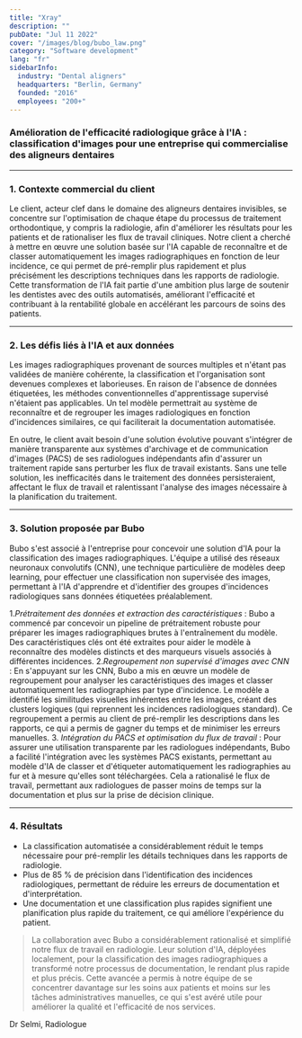 ```yaml
---
title: "Xray"
description: ""
pubDate: "Jul 11 2022"
cover: "/images/blog/bubo_law.png"
category: "Software development"
lang: "fr"
sidebarInfo:
  industry: "Dental aligners"
  headquarters: "Berlin, Germany"
  founded: "2016"
  employees: "200+"
---
```

### **Amélioration de l'efficacité radiologique grâce à l'IA : classification d'images pour une entreprise qui commercialise des aligneurs dentaires**
---

### **1. Contexte commercial du client**

Le client, acteur clef dans le domaine des aligneurs dentaires invisibles, se concentre sur l'optimisation de chaque étape du processus de traitement orthodontique, y compris la radiologie, afin d'améliorer les résultats pour les patients et de rationaliser les flux de travail cliniques. 
Notre client a cherché à mettre en œuvre une solution basée sur l'IA capable de reconnaître et de classer automatiquement les images radiographiques en fonction de leur incidence, ce qui permet de pré-remplir plus rapidement et plus précisément les descriptions techniques dans les rapports de radiologie. Cette transformation de l'IA fait partie d'une ambition plus large de soutenir les dentistes avec des outils automatisés, améliorant l'efficacité et contribuant à la rentabilité globale en accélérant les parcours de soins des patients.

---
### **2. Les défis liés à l'IA et aux données**

Les images radiographiques provenant de sources multiples et n'étant pas validées de manière cohérente, la classification et l'organisation sont devenues complexes et laborieuses. En raison de l'absence de données étiquetées, les méthodes conventionnelles d'apprentissage supervisé n'étaient pas applicables. Un tel modèle permettrait au système de reconnaître et de regrouper les images radiologiques en fonction d'incidences similaires, ce qui faciliterait la documentation automatisée.

En outre, le client avait besoin d'une solution évolutive pouvant s'intégrer de manière transparente aux systèmes d'archivage et de communication d'images (PACS) de ses radiologues indépendants afin d'assurer un traitement rapide sans perturber les flux de travail existants. Sans une telle solution, les inefficacités dans le traitement des données persisteraient, affectant le flux de travail et ralentissant l'analyse des images nécessaire à la planification du traitement.

---

### **3. Solution proposée par Bubo**

Bubo s'est associé à l'entreprise pour concevoir une solution d'IA pour la classification des images radiographiques.
L'équipe a utilisé des réseaux neuronaux convolutifs (CNN), une technique particulière de modèles deep learning, pour effectuer une classification non supervisée des images, permettant à l'IA d'apprendre et d'identifier des groupes d'incidences radiologiques sans données étiquetées préalablement.

1.*Prétraitement des données et extraction des caractéristiques* : Bubo a commencé par concevoir un pipeline de prétraitement robuste pour préparer les images radiographiques brutes à l'entraînement du modèle. Des caractéristiques clés ont été extraites pour aider le modèle à reconnaître des modèles distincts et des marqueurs visuels associés à différentes incidences.
2.*Regroupement non supervisé d'images avec CNN* : En s'appuyant sur les CNN, Bubo a mis en œuvre un modèle de regroupement pour analyser les caractéristiques des images et classer automatiquement les radiographies par type d'incidence. Le modèle a identifié les similitudes visuelles inhérentes entre les images, créant des clusters logiques (qui reprennent les incidences radiologiques standard). Ce regroupement a permis au client de pré-remplir les descriptions dans les rapports, ce qui a permis de gagner du temps et de minimiser les erreurs manuelles.
3. *Intégration du PACS et optimisation du flux de travail* : Pour assurer une utilisation transparente par les radiologues indépendants, Bubo a facilité l'intégration avec les systèmes PACS existants, permettant au modèle d'IA de classer et d'étiqueter automatiquement les radiographies au fur et à mesure qu'elles sont téléchargées. Cela a rationalisé le flux de travail, permettant aux radiologues de passer moins de temps sur la documentation et plus sur la prise de décision clinique.

---

### **4. Résultats**

- La classification automatisée a considérablement réduit le temps nécessaire pour pré-remplir les détails techniques dans les rapports de radiologie.
- Plus de 85 % de précision dans l'identification des incidences radiologiques, permettant de réduire les erreurs de documentation et d'interprétation.
- Une documentation et une classification plus rapides signifient une planification plus rapide du traitement, ce qui améliore l'expérience du patient.

> La collaboration avec Bubo a considérablement rationalisé et simplifié notre flux de travail en radiologie. Leur solution d'IA, déployées localement, pour la classification des images radiographiques a transformé notre processus de documentation, le rendant plus rapide et plus précis. Cette avancée a permis à notre équipe de se concentrer davantage sur les soins aux patients et moins sur les tâches administratives manuelles, ce qui s'est avéré utile pour améliorer la qualité et l'efficacité de nos services.
> 

Dr Selmi, Radiologue